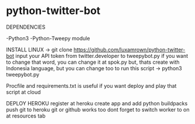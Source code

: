 # python-twitter-bot

DEPENDENCIES

-Python3
-Python-Tweepy module

INSTALL LINUX
-> git clone https://github.com/luxamrown/python-twitter-bot
input your API token from twitter.developer to tweepybot.py
if you want to change that word, you can change it at spok.py but, thats create with Indonesia language, but you can change too
to run this script
-> python3 tweepybot.py

Procfile and requirements.txt is useful if you want deploy and play that script at cloud

DEPLOY HEROKU
register at heroku
create app and add python buildpacks
push git to heroku git or github works too
dont forget to switch worker to on at resources tab
